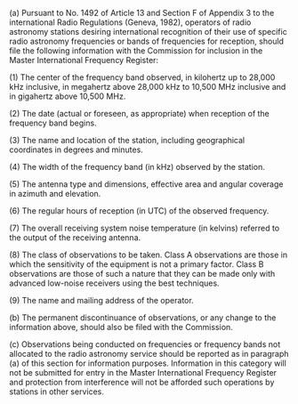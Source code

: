 (a) Pursuant to No. 1492 of Article 13 and Section F of Appendix 3 to the international Radio Regulations (Geneva, 1982), operators of radio astronomy stations desiring international recognition of their use of specific radio astronomy frequencies or bands of frequencies for reception, should file the following information with the Commission for inclusion in the Master International Frequency Register:

(1) The center of the frequency band observed, in kilohertz up to 28,000 kHz inclusive, in megahertz above 28,000 kHz to 10,500 MHz inclusive and in gigahertz above 10,500 MHz.

(2) The date (actual or foreseen, as appropriate) when reception of the frequency band begins.

(3) The name and location of the station, including geographical coordinates in degrees and minutes.

(4) The width of the frequency band (in kHz) observed by the station.

(5) The antenna type and dimensions, effective area and angular coverage in azimuth and elevation.

(6) The regular hours of reception (in UTC) of the observed frequency.

(7) The overall receiving system noise temperature (in kelvins) referred to the output of the receiving antenna.

(8) The class of observations to be taken. Class A observations are those in which the sensitivity of the equipment is not a primary factor. Class B observations are those of such a nature that they can be made only with advanced low-noise receivers using the best techniques.

(9) The name and mailing address of the operator.

(b) The permanent discontinuance of observations, or any change to the information above, should also be filed with the Commission.

(c) Observations being conducted on frequencies or frequency bands not allocated to the radio astronomy service should be reported as in paragraph (a) of this section for information purposes. Information in this category will not be submitted for entry in the Master International Frequency Register and protection from interference will not be afforded such operations by stations in other services.

